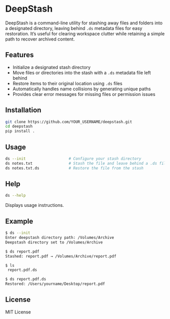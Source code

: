 # DeepStash

DeepStash is a command-line utility for stashing away files and folders into a designated directory, leaving behind `.ds` metadata files for easy restoration. It’s useful for clearing workspace clutter while retaining a simple path to recover archived content.

## Features
- Initialize a designated stash directory
- Move files or directories into the stash with a `.ds` metadata file left behind
- Restore items to their original location using `.ds` files
- Automatically handles name collisions by generating unique paths
- Provides clear error messages for missing files or permission issues

## Installation

```bash
git clone https://github.com/YOUR_USERNAME/deepstash.git
cd deepstash
pip install .
```

## Usage

```bash
ds --init                   # Configure your stash directory
ds notes.txt                # Stash the file and leave behind a .ds file
ds notes.txt.ds             # Restore the file from the stash
```

## Help

```bash
ds --help
```

Displays usage instructions.

## Example

```bash
$ ds --init
Enter deepstash directory path: /Volumes/Archive
Deepstash directory set to /Volumes/Archive

$ ds report.pdf
Stashed: report.pdf → /Volumes/Archive/report.pdf

$ ls
 report.pdf.ds

$ ds report.pdf.ds
Restored: /Users/yourname/Desktop/report.pdf
```

## License
MIT License